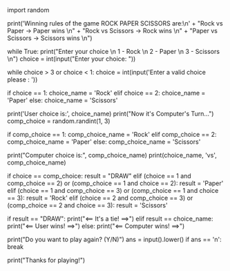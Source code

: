 import random

print('Winning rules of the game ROCK PAPER SCISSORS are:\n'
      + "Rock vs Paper -> Paper wins \n"
      + "Rock vs Scissors -> Rock wins \n"
      + "Paper vs Scissors -> Scissors wins \n")

while True:
print("Enter your choice \n 1 - Rock \n 2 - Paper \n 3 - Scissors \n")
choice = int(input("Enter your choice: "))

while choice > 3 or choice < 1:
        choice = int(input('Enter a valid choice please : '))

if choice == 1:
        choice_name = 'Rock'
    elif choice == 2:
        choice_name = 'Paper'
    else:
        choice_name = 'Scissors'

  print('User choice is:', choice_name)
  print("Now it's Computer's Turn...")
  comp_choice = random.randint(1, 3)

  if comp_choice == 1:
    comp_choice_name = 'Rock'
  elif comp_choice == 2:
    comp_choice_name = 'Paper'
    else:
        comp_choice_name = 'Scissors'

  print("Computer choice is:", comp_choice_name)
  print(choice_name, 'vs', comp_choice_name)

  if choice == comp_choice:
        result = "DRAW"
    elif (choice == 1 and comp_choice == 2) or (comp_choice == 1 and choice == 2):
        result = 'Paper'
    elif (choice == 1 and comp_choice == 3) or (comp_choice == 1 and choice == 3):
        result = 'Rock'
    elif (choice == 2 and comp_choice == 3) or (comp_choice == 2 and choice == 3):
        result = 'Scissors'

  if result == "DRAW":
      print("<== It's a tie! ==>")
  elif result == choice_name:
      print("<== User wins! ==>")
  else:
      print("<== Computer wins! ==>")

    
  print("Do you want to play again? (Y/N)")
    ans = input().lower()
    if ans == 'n':
        break

print("Thanks for playing!")

